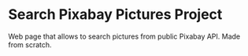 # Search Pixabay Pictures Project

Web page that allows to search pictures from public Pixabay API. Made from scratch.
